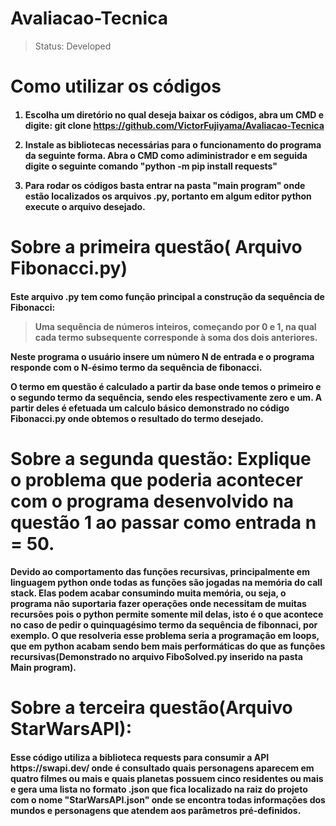 # <h1>Avaliacao-Tecnica
  >Status: Developed
  
<h1>Como utilizar os códigos
  
 
<h4>
  
  1. Escolha um diretório no qual deseja baixar os códigos, abra um CMD e digite: git clone https://github.com/VictorFujiyama/Avaliacao-Tecnica
  
  
  2. Instale as bibliotecas necessárias para o funcionamento do programa da seguinte forma. Abra o CMD como adiministrador e em seguida digite o seguinte comando "python -m pip install requests"
  
  3. Para rodar os códigos basta entrar na pasta "main program" onde estão localizados os arquivos .py, portanto em algum editor python execute o arquivo desejado.

 <h1> Sobre a primeira questão( Arquivo Fibonacci.py)
  
  
  
  
<h4>Este arquivo .py tem como função principal a construção da sequência de Fibonacci:
  
  

 >Uma sequência de números inteiros, começando por 0 e 1, na qual cada termo subsequente corresponde à soma dos dois anteriores.
  
  Neste programa o usuário insere um número N de entrada e o programa responde com o N-ésimo termo da sequência de fibonacci.
  
  O termo em questão é calculado a partir da base onde temos o primeiro e o segundo termo da sequência, sendo eles respectivamente zero e um. A partir deles é         efetuada um calculo básico demonstrado no código Fibonacci.py onde obtemos o resultado do termo desejado.
  
  
  
  
 <h1> Sobre a segunda questão: Explique o problema que poderia acontecer com o programa desenvolvido na questão 1 ao passar como
entrada n = 50.
  
  
  <h4>Devido ao comportamento das funções recursivas, principalmente em linguagem python onde todas as funções são jogadas na memória do call stack. Elas podem acabar consumindo muita memória, ou seja, o programa não suportaria fazer operações onde necessitam de muitas recursões pois o python permite somente mil delas, isto é o que acontece no caso de pedir o quinquagésimo termo da sequência de fibonnaci, por exemplo.
  O que resolveria esse problema seria a programação em loops, que em python acabam sendo bem mais performáticas do que as funções recursivas(Demonstrado no arquivo FiboSolved.py inserido na pasta Main program).
  
  
  <h1>Sobre a terceira questão(Arquivo StarWarsAPI):
    <h4>Esse código utiliza a biblioteca requests para consumir a API https://swapi.dev/ onde é consultado quais personagens aparecem em quatro filmes ou mais e quais planetas possuem cinco residentes ou mais e gera uma lista no formato .json que fica localizado na raiz do projeto com o nome "StarWarsAPI.json" onde se encontra todas informações dos mundos e personagens que atendem aos parâmetros pré-definidos.
  
    
